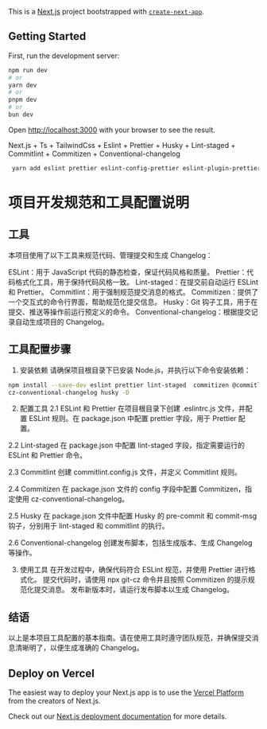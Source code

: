 This is a [Next.js](https://nextjs.org/) project bootstrapped
with [`create-next-app`](https://github.com/vercel/next.js/tree/canary/packages/create-next-app).

## Getting Started

First, run the development server:

```bash
npm run dev
# or
yarn dev
# or
pnpm dev
# or
bun dev
```

Open [http://localhost:3000](http://localhost:3000) with your browser to see the result.

Next.js + Ts + TailwindCss + Eslint + Prettier + Husky + Lint-staged + Commitlint + Commitizen + Conventional-changelog

```bash
 yarn add eslint prettier eslint-config-prettier eslint-plugin-prettier -D
```

# 项目开发规范和工具配置说明

## 工具

本项目使用了以下工具来规范代码、管理提交和生成 Changelog：

ESLint：用于 JavaScript 代码的静态检查，保证代码风格和质量。
Prettier：代码格式化工具，用于保持代码风格一致。
Lint-staged：在提交前自动运行 ESLint 和 Prettier。
Commitlint：用于强制规范提交消息的格式。
Commitizen：提供了一个交互式的命令行界面，帮助规范化提交信息。
Husky：Git 钩子工具，用于在提交、推送等操作前运行预定义的命令。
Conventional-changelog：根据提交记录自动生成项目的 Changelog。

## 工具配置步骤

1. 安装依赖
   请确保项目根目录下已安装 Node.js，并执行以下命令安装依赖：

```bash
npm install --save-dev eslint prettier lint-staged  commitizen @commitlint/cli @commitlint/config-conventional
cz-conventional-changelog husky -D
```

2. 配置工具
   2.1 ESLint 和 Prettier
   在项目根目录下创建 .eslintrc.js 文件，并配置 ESLint 规则。在 package.json 中配置 prettier 字段，用于 Prettier 配置。

2.2 Lint-staged
在 package.json 中配置 lint-staged 字段，指定需要运行的 ESLint 和 Prettier 命令。

2.3 Commitlint
创建 commitlint.config.js 文件，并定义 Commitlint 规则。

2.4 Commitizen
在 package.json 文件的 config 字段中配置 Commitizen，指定使用 cz-conventional-changelog。

2.5 Husky
在 package.json 文件中配置 Husky 的 pre-commit 和 commit-msg 钩子，分别用于 lint-staged 和 commitlint 的执行。

2.6 Conventional-changelog
创建发布脚本，包括生成版本、生成 Changelog 等操作。

3. 使用工具
   在开发过程中，确保代码符合 ESLint 规范，并使用 Prettier 进行格式化。
   提交代码时，请使用 npx git-cz 命令并且按照 Commitizen 的提示规范化提交消息。
   发布新版本时，请运行发布脚本以生成 Changelog。

## 结语

以上是本项目工具配置的基本指南。请在使用工具时遵守团队规范，并确保提交消息清晰明了，以便生成准确的 Changelog。

## Deploy on Vercel

The easiest way to deploy your Next.js app is to use
the [Vercel Platform](https://vercel.com/new?utm_medium=default-template&filter=next.js&utm_source=create-next-app&utm_campaign=create-next-app-readme)
from the creators of Next.js.

Check out our [Next.js deployment documentation](https://nextjs.org/docs/deployment) for more details.
